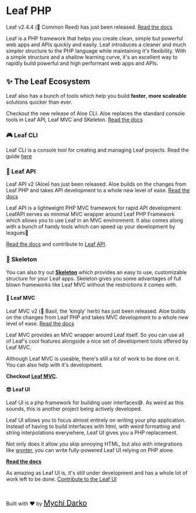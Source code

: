 # Leaf PHP

<p class="alert -info">
  Leaf v2.4.4 (🎋 Common Reed) has just been released.
  <a href="/#/leaf/v/2.4.4/">Read the docs</a>
</p>

Leaf is a PHP framework that helps you create clean, simple but powerful web apps and APIs quickly and easily. Leaf introduces a cleaner and much simpler structure to the PHP language while maintaining it's flexibility. With a simple structure and a shallow learning curve, it's an excellent way to rapidly build powerful and high performant web apps and APIs.

## ✨ The Leaf Ecosystem

Leaf also has a bunch of tools which help you build **faster**, **more scaleable** solutions quicker than ever.

<p class="alert -info">
  Checkout the new release of Aloe CLI. Aloe replaces the standard console tools in Leaf API, Leaf MVC and SKeleton. <a href="/#/aloe-cli/">Read the docs</a>
</p>

### 🎮 Leaf CLI

Leaf CLI is a console tool for creating and managing Leaf projects. Read the guide [here](/cli)

### 📄 Leaf API

<p class="alert -info">
  Leaf API v2 (Aloe) has just been released. Aloe builds on the changes from Leaf PHP and takes API development to a whole new level of ease. <a href="/#/leaf-api/v/2.0/">Read the docs</a>
</p>

Leaf API is a lightweight PHP MVC framework for rapid API development. LeafAPI serves as minimal MVC wrapper around Leaf PHP Framework which allows you to use Leaf in an MVC environment. It also comes along with a bunch of handy tools which can speed up your development by leagues🙂

[Read the docs](/leaf-api/) and contribute to [Leaf API](https://github.com/leafsphp/leafAPI).

### 🦴 Skeleton

You can also try out [**Skeleton**](//github.com/leafsphp/skeleton) which provides an easy to use, customizable structure for your Leaf apps. Skeleton gives you some advantages of full blown frameworks like Leaf MVC without the restrictions it comes with.

#### 📕 Leaf MVC

<p class="alert -info">
  Leaf MVC v2 (👑 Basil, the ‘kingly’ herb) has just been released. Aloe builds on the changes from Leaf PHP and takes MVC development to a whole new level of ease. <a href="/#/leaf-mvc/v/2.0/">Read the docs</a>
</p>

Leaf MVC provides an MVC wrapper around Leaf itself. So you can use all of Leaf's cool features alongside a nice set of development tools offered by Leaf MVC.

Although Leaf MVC is useable, there's still a lot of work to be done on it. You can also help with it's development.

**Checkout [Leaf MVC](/leaf-mvc).**

#### 😎 Leaf UI

Leaf UI is a php framework for building user interfaces😅. As weird as this sounds, this is another project being actively developed.

Leaf UI allows you to focus almost entirely on writing your php application. Instead of having to build interfaces with html, with weird formatting and string interpolations everywhere, Leaf UI gives you a PHP replacement.

Not only does it allow you skip annoying HTML, but also with integrations like [wynter](https://github.com/leafsphp/leaf-ui/tree/wynter), you can write fully-powered Leaf UI relying on PHP alone.

**[Read the docs](ui/)**

As amazing as Leaf UI is, it's still under development and has a whole lot of work left to be done. [Contribute to the Leaf UI](https://github.com/leafsphp/leaf-ui)

<br>

Built with ❤ by <a href="//mychi.netlify.app" style="font-size: 20px; color: #111;" target="_blank">Mychi Darko</a>
